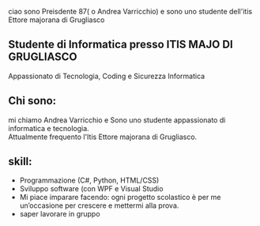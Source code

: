 ciao sono Preisdente 87( o Andrea Varricchio) e sono uno studente dell'itis Ettore majorana di Grugliasco

## Studente di Informatica presso ITIS MAJO DI GRUGLIASCO  
 Appassionato di Tecnologia, Coding e Sicurezza Informatica
 
## Chi sono:
mi chiamo Andrea Varricchio  e Sono uno studente appassionato di informatica e tecnologia.  
Attualmente frequento l'Itis Ettore majorana di Grugliasco.

## skill: 
- Programmazione (C#, Python, HTML/CSS)
- Sviluppo software (con WPF e Visual Studio
- Mi piace imparare facendo: ogni progetto scolastico è per me un’occasione per crescere e mettermi alla prova.
- saper lavorare in gruppo
